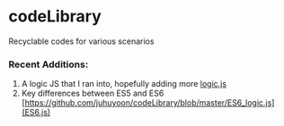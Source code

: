 # codeLibrary
Recyclable codes for various scenarios

### Recent Additions:

1) A logic JS that I ran into, hopefully adding more [logic.js](https://github.com/juhuyoon/codeLibrary/blob/master/logic.js)
2) Key differences between ES5 and ES6 [https://github.com/juhuyoon/codeLibrary/blob/master/ES6_logic.js](ES6.js)
